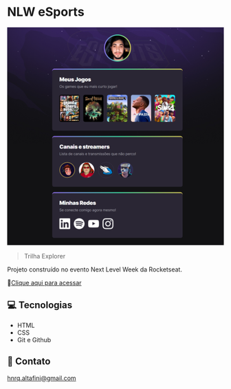 # NLW eSports

![preview](./.github/preview.png)

>Trilha Explorer

Projeto construído no evento Next Level Week da Rocketseat.

🔗[Clique aqui para acessar](https://hnrqca.github.io/NLW-eSports-Explorer/)

## 💻 Tecnologias

- HTML
- CSS
- Git e Github

## 📳 Contato

hnrq.altafini@gmail.com